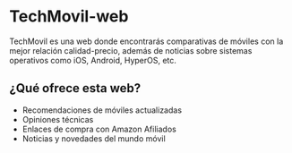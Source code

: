 # TechMovil-web

TechMovil es una web donde encontrarás comparativas de móviles con la mejor relación calidad-precio, además de noticias sobre sistemas operativos como iOS, Android, HyperOS, etc.

## ¿Qué ofrece esta web?

- Recomendaciones de móviles actualizadas
- Opiniones técnicas
- Enlaces de compra con Amazon Afiliados
- Noticias y novedades del mundo móvil


